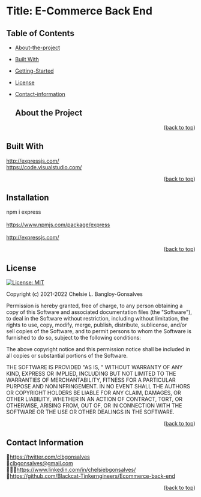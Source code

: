 <div id="top"></div>

# Title: E-Commerce Back End


## Table of Contents

* [About-the-project](#About-The-Project)
* [Built With](#Built-With)
* [Getting-Started](#Getting-Started)
* [License](#License)
* [Contact-information](#Contact-Information)


  ## About the Project
  <p></p>
  


  
<div align="center"></div>


<p align="right">(<a href="#top">back to top</a>)</p>

## Built With

<a href="http://expressjs.com/">http://expressjs.com/</a>
</br>
<a hred="https://code.visualstudio.com/">https://code.visualstudio.com/</a>

<p align="right">(<a href="#top">back to top</a>)</p>



<!-- GETTING STARTED -->


## Installation

npm i express
<br>
</br>
<a href="https://www.npmjs.com/package/express">https://www.npmjs.com/package/express</a>
<br>
</br>
<a href="http://expressjs.com/">http://expressjs.com/</a>


<p align="right">(<a href="#top">back to top</a>)</p>


<!-- LICENSE -->
## License
[![License: MIT](https://img.shields.io/badge/License-MIT-yellow.svg)](https://opensource.org/licenses/MIT)

Copyright (c) 2021-2022 Chelsie L. Bangloy-Gonsalves

Permission is hereby granted, free of charge, to any person obtaining
a copy of this Software and associated documentation files (the
"Software"), to deal in the Software without restriction, including
without limitation, the rights to use, copy, modify, merge, publish,
distribute, sublicense, and/or sell copies of the Software, and to
permit persons to whom the Software is furnished to do so, subject to
the following conditions:

The above copyright notice and this permission notice shall be
included in all copies or substantial portions of the Software.

THE SOFTWARE IS PROVIDED "AS IS, " WITHOUT WARRANTY OF ANY KIND,
EXPRESS OR IMPLIED, INCLUDING BUT NOT LIMITED TO THE WARRANTIES OF
MERCHANTABILITY, FITNESS FOR A PARTICULAR PURPOSE AND
NONINFRINGEMENT. IN NO EVENT SHALL THE AUTHORS OR COPYRIGHT HOLDERS BE
LIABLE FOR ANY CLAIM, DAMAGES, OR OTHER LIABILITY, WHETHER IN AN ACTION
OF CONTRACT, TORT, OR OTHERWISE, ARISING FROM, OUT OF, OR IN CONNECTION
WITH THE SOFTWARE OR THE USE OR OTHER DEALINGS IN THE SOFTWARE.

<p align="right">(<a href="#top">back to top</a>)</p>



<!-- CONTACT -->
## Contact Information

🐓<a href="https://twitter.com/clbgonsalves">https://twitter.com/clbgonsalves</a>
<br>
💌clbgonsalves@gmail.com
<br>
👩🏻‍💻<a href="https://www.linkedin.com/in/chelsiebgonsalves/">https://www.linkedin.com/in/chelsiebgonsalves/</a>
<br>
🧁<a href="https://github.com/Blackcat-Tinkerngineers/Ecommerce-back-end">https://github.com/Blackcat-Tinkerngineers/Ecommerce-back-end</a>
<br>
<p align="right">(<a href="#top">back to top</a>)</p>
